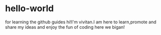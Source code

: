 # hello-world
for learning the github guides
hi!I'm vivitan.I am here to learn,promote and share my ideas and enjoy the fun of coding
here we bigan!
